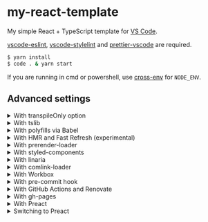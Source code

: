# my-react-template

My simple React + TypeScript template for [VS Code](https://code.visualstudio.com).

[vscode-eslint](https://marketplace.visualstudio.com/items?itemName=dbaeumer.vscode-eslint), [vscode-stylelint](https://marketplace.visualstudio.com/items?itemName=stylelint.vscode-stylelint) and [prettier-vscode](https://marketplace.visualstudio.com/items?itemName=esbenp.prettier-vscode) are required.

```sh
$ yarn install
$ code . & yarn start
```

If you are running in cmd or powershell, use [cross-env](https://github.com/kentcdodds/cross-env) for `NODE_ENV`.

## Advanced settings

<details>
<summary>With transpileOnly option</summary><br>

See also:

- <https://github.com/TypeStrong/ts-loader/tree/v8.0.11#transpileonly>

[webpack.config.js](webpack.config.js)

```diff
{
  module: {
    rules: [
      {
        test: /\.[tj]sx?$/,
-       loader: "ts-loader",
+       loader: "ts-loader?transpileOnly",
        exclude: /node_modules/,
      },
    ],
  },
}
```

[package.json](package.json)

```diff
{
  "scripts": {
+   "lint:type": "tsc -p . --noEmit",
  }
}
```

</details>

<details>
<summary>With tslib</summary><br>

See also:

- <https://www.typescriptlang.org/docs/handbook/release-notes/typescript-2-1.html#support-for-external-helpers-library-tslib>
- <https://github.com/microsoft/tslib/tree/2.0.3#usage>

```sh
$ yarn add tslib
```

[tsconfig.json](tsconfig.json)

```diff
{
  "compilerOptions": {
    "outDir": "dist", // for allowJs
+   "importHelpers": true,
  }
}
```

</details>

<details>
<summary>With polyfills via Babel</summary><br>

See also:

- <https://github.com/babel/babel-loader/tree/v8.2.1#usage>
- <https://babeljs.io/docs/en/babel-plugin-transform-typescript#caveats>
- <https://babeljs.io/docs/en/plugins/#plugin-ordering>
- <https://babeljs.io/docs/en/babel-preset-env#bugfixes>
- <https://github.com/zloirock/core-js/tree/v3.7.0#babelpreset-env>
- <https://github.com/babel/babel/issues/10008>
- <https://github.com/babel/babel-loader/tree/v8.2.1#babel-is-injecting-helpers-into-each-file-and-bloating-my-code>
- <https://github.com/browserslist/browserslist/tree/4.14.7#configuring-for-different-environments>
- <https://create-react-app.dev/docs/supported-browsers-features/#configuring-supported-browsers>
- <https://github.com/Microsoft/TypeScript-Babel-Starter>
- <https://github.com/babel/babel/issues/8121>

```sh
$ yarn remove ts-loader
$ yarn add -D babel-loader @babel/core @babel/preset-{typescript,react,env} @babel/plugin-transform-runtime
$ yarn add core-js @babel/runtime
```

The `@babel/preset-typescript` is not enough to convert all TypeScript syntaxes.
If you want to use the `enum` syntax or stage 3 syntaxes, please set up additional plugins like [babel-plugin-const-enum](https://github.com/dosentmatter/babel-plugin-const-enum).

If `@babel/preset-env` generates code that depends on `regenerator-runtime`, you can suppress this with [babel-plugin-transform-async-to-promises](https://github.com/rpetrich/babel-plugin-transform-async-to-promises), which is also used in [microbundle](https://github.com/developit/microbundle).

[webpack.config.js](webpack.config.js)

```diff
{
  module: {
    rules: [
      {
        test: /\.[tj]sx?$/,
-       loader: "ts-loader",
+       loader: "babel-loader",
        exclude: /node_modules/,
      },
    ],
  },
}
```

[tsconfig.json](tsconfig.json)

```diff
{
  "compilerOptions": {
-   "target": "es6",
+   "target": "esnext",
    "outDir": "dist", // for allowJs
+   "noEmit": true,
+   "isolatedModules": true,
  }
}
```

babel.config.js

```js
module.exports = {
  presets: [
    [
      "@babel/env",
      {
        useBuiltIns: "usage",
        bugfixes: true,
        corejs: require("core-js/package.json").version,
      },
    ],
    ["@babel/preset-react", { runtime: "automatic" }],
    "@babel/typescript",
  ],
  plugins: [
    [
      "@babel/transform-runtime",
      { version: require("@babel/runtime/package.json").version },
    ],
  ],
};
```

[package.json](package.json)

```diff
{
  "scripts": {
+   "lint:type": "tsc",
  },
+ browserslist: "> 0.2%, not dead, not op_mini all, not ie 11"
}
```

</details>

<details>
<summary>With HMR and Fast Refresh (experimental)</summary><br>

See also:

- "With polyfills via Babel" section in this README
- <https://webpack.js.org/guides/hot-module-replacement>
- <https://github.com/facebook/create-react-app/blob/v4.0.0/packages/react-scripts/config/webpack.config.js>
- <https://github.com/facebook/react/issues/16604>
- <https://github.com/pmmmwh/react-refresh-webpack-plugin>

```sh
$ yarn add -D style-loader react-refresh @pmmmwh/react-refresh-webpack-plugin
```

</details>

<details>
<summary>With prerender-loader</summary><br>

See also:

- <https://github.com/GoogleChromeLabs/prerender-loader/issues/7>
- <https://github.com/GoogleChromeLabs/prerender-loader/issues/40>
- <https://github.com/GoogleChromeLabs/prerender-loader/issues/6>

```sh
$ yarn add -D prerender-loader
$ mv src/index.ejs src/index.html
```

[webpack.config.js](webpack.config.js)

```diff
    plugins: [
      new HtmlWebpackPlugin({
-       title: require("./package.json").name,
+       template: "!!prerender-loader?string!./src/index.html",
        scriptLoading: "defer",
      }),
    ]
```

src/App.tsx

```tsx
import { useCallback, useState } from "react";

const App: React.FC = () => {
  const [count, setCount] = useState(0);
  const onclick = useCallback(() => setCount((c) => c + 1), []);
  return (
    <>
      <h1>{count}</h1>
      <button onClick={onclick}>add</button>
    </>
  );
};

export default App;
```

[src/index.tsx](src/index.tsx)

```tsx
import { hydrate } from "react-dom";
import App from "./App";
import "./style.css";

hydrate(<App />, document.getElementById("root"));
```

src/entry.tsx

```tsx
import { renderToString } from "react-dom/server";
import App from "./App";

export default (): string => renderToString(<App />);
```

[src/index.html](src/index.ejs)

```diff
  <body>
    <noscript>You need to enable JavaScript to run this app.</noscript>
-   <div id="root"></div>
+   <div id="root">{{prerender:./src/entry.tsx}}</div>
  </body>
```

</details>

<details>
<summary>With styled-components</summary><br>

See also:

- <https://styled-components.com/docs/api#typescript>
- <https://styled-components.com/docs/tooling#typescript-plugin>
- <https://github.com/Igorbek/typescript-plugin-styled-components/tree/1.4.4#ts-loader>
- <https://styled-components.com/docs/tooling#stylelint>
- <https://github.com/stylelint/stylelint/issues/4481>
- <https://github.com/styled-components/stylelint-processor-styled-components/issues/278>

```sh
$ yarn add styled-components
$ yarn add -D @types/styled-components typescript-plugin-styled-components stylelint-config-styled-components
```

Since styled-components uses [stylis](https://github.com/thysultan/stylis.js), there is no need to configure [sass-loader](https://github.com/webpack-contrib/sass-loader), [Autoprefixer](https://github.com/postcss/autoprefixer) and [CSS Modules](https://github.com/css-modules/css-modules) (`css-loader?modules`).

If you do not import CSS files, you do not need `css-loader`, `mini-css-extract-plugin` and `optimize-css-assets-webpack-plugin`.

[webpack.config.js](webpack.config.js)

```diff
+ const scTransformer = require("typescript-plugin-styled-components").default;

{
  module: {
    rules: [
      {
        test: /\.[tj]sx?$/,
        loader: "ts-loader",
+       options: {
+         getCustomTransformers: () => ({
+           before: [scTransformer({ minify: true })],
+         }),
+       },
        exclude: /node_modules/,
      },
    ],
  },
}
```

[.stylelintrc.js](.stylelintrc.js)

```diff
module.exports = {
  extends: [
    "stylelint-config-standard",
+   "stylelint-config-styled-components",
  ],
  rules: {
+   "declaration-empty-line-before": null,
  },
}
```

[src/index.tsx](src/index.tsx)

```tsx
import ReactDOM from "react-dom";
import styled from "styled-components";

const Title = styled.h1`
  font-size: 1.5em;
  text-align: center;
`;

ReactDOM.render(<Title>Hello, React!</Title>, document.getElementById("root"));
```

</details>

<details>
<summary>With linaria</summary><br>

See also:

- "With polyfills via Babel" section in this README
- <https://github.com/callstack/linaria/blob/v2.0.2/docs/BUNDLERS_INTEGRATION.md>
- <https://github.com/callstack/linaria/blob/v2.0.2/docs/LINTING.md>
- <https://github.com/callstack/linaria/issues/614>

```sh
$ yarn add linaria
$ echo '.linaria-cache' >> .gitignore
```

Since linaria uses [stylis](https://github.com/thysultan/stylis.js) (as well as styled-components), there is no need to configure [sass-loader](https://github.com/webpack-contrib/sass-loader), [Autoprefixer](https://github.com/postcss/autoprefixer) and [CSS Modules](https://github.com/css-modules/css-modules).

[webpack.config.js](webpack.config.js)

```diff
{
  module: {
    rules: [
      {
        test: /\.[tj]sx?$/,
-       loader: "babel-loader",
+       use: ["babel-loader", `@linaria/webpack-loader?sourceMap=${dev}`],
        exclude: /node_modules/,
      },
    ],
  },
}
```

[.stylelintrc.js](.stylelintrc.js)

```diff
module.exports = {
  rules: {
+   "declaration-empty-line-before": null,
  },
- ignoreFiles: ["node_modules/**", "dist"],
+ ignoreFiles: ["node_modules/**", "dist", ".linaria-cache"],
}
```

[src/index.tsx](src/index.tsx)

```tsx
import { styled } from "linaria/react";
import ReactDOM from "react-dom";

const Title = styled.h1`
  font-size: 1.5em;
  text-align: center;
`;

ReactDOM.render(<Title>Hello, React!</Title>, document.getElementById("root"));
```

</details>

<details>
<summary>With comlink-loader</summary><br>

See also:

- <https://github.com/GoogleChromeLabs/comlink-loader/tree/2.0.0#singleton-mode>
- <https://github.com/GoogleChromeLabs/comlink-loader/issues/1>
- <https://github.com/webpack-contrib/worker-loader/issues/142>
- <https://github.com/GoogleChromeLabs/comlink-loader/blob/2.0.0/src/index.js#L38>

```sh
$ yarn add -D comlink-loader
```

[webpack.config.js](webpack.config.js)

```diff
{
+ output: { globalObject: "self" },
  module: {
    rules: [
+     {
+       test: /\.?worker\.[tj]s$/,
+       loader: "comlink-loader?singleton&name=[name].js",
+     },
      {
        test: /\.[tj]sx?$/,
        loader: "ts-loader",
        exclude: /node_modules/,
      },
    ],
  },
}
```

src/worker.ts

```ts
/* eslint-disable @typescript-eslint/require-await */

export async function greet(subject: string): Promise<string> {
  return `Hello, ${subject}!`;
}
```

[src/index.tsx](src/index.tsx)

```diff
+ import { greet } from "./worker";

+ (async () => console.log(await greet("dog")))();
```

</details>

<details>
<summary>With Workbox</summary><br>

See also:

- <https://developers.google.com/web/tools/workbox/guides/generate-service-worker/webpack>
- <https://developers.google.com/web/tools/workbox/reference-docs/latest/module-workbox-webpack-plugin.GenerateSW>
- <https://github.com/GoogleChrome/workbox/issues/2064>
- <https://github.com/GoogleChrome/workbox/issues/2493>

```sh
$ yarn add -D workbox-webpack-plugin
```

[webpack.config.js](webpack.config.js)

```diff
+ const { GenerateSW } = require("workbox-webpack-plugin");

{
  plugins: [
    new MiniCssExtractPlugin(),
+   new GenerateSW({
+     clientsClaim: true,
+     skipWaiting: true,
+     inlineWorkboxRuntime: true,
+     sourcemap: dev
+   }),
  ],
}
```

[src/index.ejs](src/index.ejs)

```diff
<html>
  <body>
    <div id="root"></div>
+   <!-- prettier-ignore -->
+   <script>
+     addEventListener("load",_=>navigator.serviceWorker.register("./service-worker.js"))
+   </script>
  </body>
</html>
```

</details>

<details>
<summary>With pre-commit hook</summary><br>

See also:

- <https://github.com/typicode/husky/tree/v4.3.0#install>
- <https://github.com/typicode/husky/blob/v5.0.4/LICENSE>
- <https://github.com/okonet/lint-staged/tree/v10.5.1#running-multiple-commands-in-a-sequence>

```sh
$ yarn add -D husky@4 lint-staged
```

If you do not like the LICENSE after `husky@5`, you can also use [lefthook](https://github.com/Arkweid/lefthook) instead.

[package.json](package.json)

```diff
{
+ "husky": {
+   "hooks": {
+     "pre-commit": "lint-staged"
+   }
+ },
+ "lint-staged": {
+   "src/**": "stylelint --fix",
+   "src/**/*.[tj]s{,x}": "eslint --fix",
+   "*": "prettier -wu"
+ }
}
```

If the outputs conflict, you can run tasks serially with `lint-staged -p false`.

</details>

<details>
<summary>With GitHub Actions and Renovate</summary><br>

See also:

- <https://docs.github.com/en/free-pro-team@latest/actions/guides/building-and-testing-nodejs>
- <https://github.community/t/github-actions-branch-conditional/16057>
- <https://docs.renovatebot.com/install-github-app/>
- <https://github.com/ahuglajbclajep/renovate-config#usage>
- <https://github.com/renovatebot/renovate/issues/5411>

.github/workflows/main.yml

```yaml
name: main
on: push
jobs:
  npm-script:
    strategy:
      fail-fast: false
      matrix:
        script: [build, "lint:format", "lint:ts", "lint:css"]
    if: "!contains(github.event.head_commit.message, '[ci skip]')"
    runs-on: ubuntu-latest
    steps:
      - uses: actions/checkout@v2
      - uses: actions/setup-node@v1
        with:
          node-version: 14
      - uses: actions/cache@v2
        with:
          path: ~/.cache/yarn
          key: yarn-${{ hashFiles('**/yarn.lock') }}
          restore-keys: yarn-
      - run: yarn install --frozen-lockfile
      - run: yarn ${{ matrix.script }}
      - if: >
          matrix.script == 'build' &&
          github.event_name == 'push' &&
          github.ref == 'refs/heads/master' &&
          github.event.head_commit.author.name != 'renovate[bot]' &&
          !contains(github.event.head_commit.message, '[deploy skip]')
        uses: peaceiris/actions-gh-pages@v3
        with:
          github_token: ${{ secrets.GITHUB_TOKEN }}
          publish_dir: ./dist
```

If you want to use the `npm`, change it as follows:

```diff
     - uses: actions/cache@v2
       with:
-         path: ~/.cache/yarn
-         key: yarn-${{ hashFiles('**/yarn.lock') }}
-         restore-keys: yarn-
-     - run: yarn install --frozen-lockfile
-     - run: yarn ${{ matrix.script }}
+         path: ~/.npm
+         key: npm-${{ hashFiles('**/package-lock.json') }}
+         restore-keys: npm-
+     - run: npm ci
+     - run: npm run ${{ matrix.script }}
```

.github/renovate.json

```json
{
  "$schema": "https://docs.renovatebot.com/renovate-schema.json",
  "extends": ["github>ahuglajbclajep/renovate-config"]
}
```

</details>

<details>
<summary>With gh-pages</summary><br>

```sh
$ yarn add -D gh-pages
```

[package.json](package.json)

```diff
{
  "scripts": {
-   "build": "NODE_ENV=production webpack -p",
+   "build": "rm -rf && NODE_ENV=production webpack -p",
+   "deploy": "npm run build && gh-pages -d dist",
  }
}
```

You need to use [rimraf](https://github.com/isaacs/rimraf) instead of `rm -rf` to run in cmd, and you also need to use [run-s](https://github.com/mysticatea/npm-run-all/blob/master/docs/run-s.md) instead of `&&` to run in powershell (before 7).

</details>

<details>
<summary>With Preact</summary><br>

See also:

- <https://preactjs.com/guide/v10/typescript>
- <https://github.com/preactjs/preact/releases/tag/10.5.0>
- <https://github.com/yannickcr/eslint-plugin-react/issues/1955>
- <https://github.com/preactjs/preact-cli/blob/v3.0.3/.eslintrc#L20>
- <https://preactjs.com/guide/v10/differences-to-react/#raw-html-attributeproperty-names>

```sh
$ yarn remove {,@types/}react{,-dom}
$ yarn add preact
```

[tsconfig.json](tsconfig.json)

```diff
{
  "compilerOptions": {
    "jsx": "react-jsx", // or "react-jsxdev"
+   "jsxImportSource": "preact",
  }
}
```

[.eslintrc.json](.eslintrc.json)

```diff
{
- "settings": { "react": { "version": "detect" } },
+ "settings": { "react": { "version": "preact" } },

  "rules": {
    "react/react-in-jsx-scope": "off"
+   "react/no-unknown-property": ["error", { "ignore": ["class"] }]
  }
}
```

[src/index.tsx](src/index.tsx)

```tsx
import { render } from "preact";

// eslint-disable-next-line @typescript-eslint/no-non-null-assertion
render(<h1>Hello, Preact!</h1>, document.getElementById("root")!);
```

</details>

<details>
<summary>Switching to Preact</summary><br>

See also:

- <https://preactjs.com/guide/v10/getting-started#aliasing-react-to-preact>
- <https://www.typescriptlang.org/docs/handbook/module-resolution.html#path-mapping>
- <https://github.com/preactjs/preact/issues/2150>

```sh
$ yarn remove {,@types/}react{,-dom}
$ yarn add preact
```

[webpack.config.js](webpack.config.js)

```diff
{
- resolve: { extensions: [".ts", ".tsx", ".js", ".jsx"] },
+ resolve: {
+   extensions: [".ts", ".tsx", ".js", ".jsx"],
+   alias: {
+     react: "preact/compat",
+     "react-dom": "preact/compat",
+   },
+ },
}
```

[tsconfig.json](tsconfig.json)

```diff
{
  "compilerOptions": {
    "moduleResolution": "node",
+   "paths": {
+     "react": ["./node_modules/preact/compat"],
+     "react-dom": ["./node_modules/preact/compat"]
+   }
  }
}
```

[.eslintrc.json](.eslintrc.json)

```diff
{
- "settings": { "react": { "version": "detect" } },
+ "settings": { "react": { "version": "preact" } },
}
```

[src/declares.d.ts](src/declares.d.ts)

```ts
// define the missing types yourself
declare namespace React {
  type ChangeEvent<T extends EventTarget> = JSX.TargetedEvent<T>;
}
```

Type definitions with `type` can not be overridden, so type annotations must be added for things like `e.target`.

</details>
